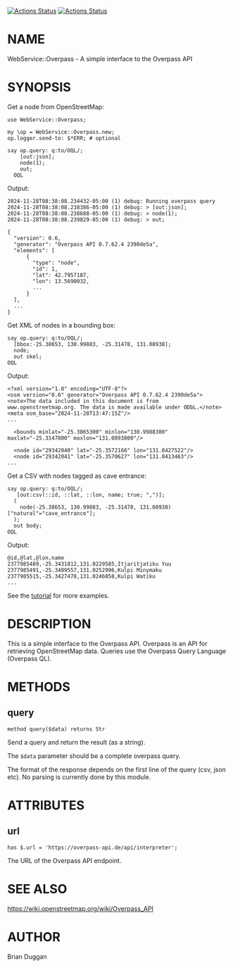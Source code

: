 [![Actions Status](https://github.com/bduggan/raku-webservice-overpass/actions/workflows/linux.yml/badge.svg)](https://github.com/bduggan/raku-webservice-overpass/actions/workflows/linux.yml)
[![Actions Status](https://github.com/bduggan/raku-webservice-overpass/actions/workflows/macos.yml/badge.svg)](https://github.com/bduggan/raku-webservice-overpass/actions/workflows/macos.yml)

NAME
====

WebService::Overpass - A simple interface to the Overpass API

SYNOPSIS
========

Get a node from OpenStreetMap:

    use WebService::Overpass;

    my \op = WebService::Overpass.new;
    op.logger.send-to: $*ERR; # optional

    say op.query: q:to/OQL/;
        [out:json];
        node(1);
        out;
      OQL

Output:

    2024-11-28T08:38:08.234432-05:00 (1) debug: Running overpass query
    2024-11-28T08:38:08.238386-05:00 (1) debug: > [out:json];
    2024-11-28T08:38:08.238688-05:00 (1) debug: > node(1);
    2024-11-28T08:38:08.239029-05:00 (1) debug: > out;

    {
      "version": 0.6,
      "generator": "Overpass API 0.7.62.4 2390de5a",
      "elements": [
          {
            "type": "node",
            "id": 1,
            "lat": 42.7957187,
            "lon": 13.5690032,
            ...
          }
      ],
      ...
    }

Get XML of nodes in a bounding box:

    say op.query: q:to/OQL/;
      [bbox:-25.38653, 130.99883, -25.31478, 131.08938];
      node;
      out skel;
    OQL

Output:

    <?xml version="1.0" encoding="UTF-8"?>
    <osm version="0.6" generator="Overpass API 0.7.62.4 2390de5a">
    <note>The data included in this document is from www.openstreetmap.org. The data is made available under ODbL.</note>
    <meta osm_base="2024-11-28T13:47:15Z"/>
    ...

      <bounds minlat="-25.3865300" minlon="130.9988300" maxlat="-25.3147800" maxlon="131.0893800"/>

      <node id="29342040" lat="-25.3572166" lon="131.0427522"/>
      <node id="29342041" lat="-25.3570627" lon="131.0413463"/>
    ...

Get a CSV with nodes tagged as cave entrance:

    say op.query: q:to/OQL/;
       [out:csv(::id, ::lat, ::lon, name; true; ",")];
      (
        node(-25.38653, 130.99883, -25.31478, 131.08938)["natural"="cave_entrance"];
      );
      out body;
    OQL

Output:

    @id,@lat,@lon,name
    2377985489,-25.3431812,131.0229585,Itjaritjatiku Yuu
    2377985491,-25.3409557,131.0252996,Kulpi Minymaku
    2377985515,-25.3427478,131.0246858,Kulpi Watiku
    ...

See the [tutorial](https://osm-queries.ldodds.com/tutorial/index.html) for more examples.

DESCRIPTION
===========

This is a simple interface to the Overpass API. Overpass is an API for retrieving OpenStreetMap data. Queries use the Overpass Query Language (Overpass QL).

METHODS
=======

query
-----

    method query($data) returns Str

Send a query and return the result (as a string).

The `$data` parameter should be a complete overpass query.

The format of the response depends on the first line of the query (csv, json etc). No parsing is currently done by this module.

ATTRIBUTES
==========

url
---

    has $.url = 'https://overpass-api.de/api/interpreter';

The URL of the Overpass API endpoint.

SEE ALSO
========

https://wiki.openstreetmap.org/wiki/Overpass_API

AUTHOR
======

Brian Duggan

